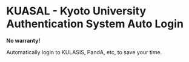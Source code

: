 # KUASAL - Kyoto University Authentication System Auto Login

**No warranty!**

Automatically login to KULASIS, PandA, etc, to save your time.
